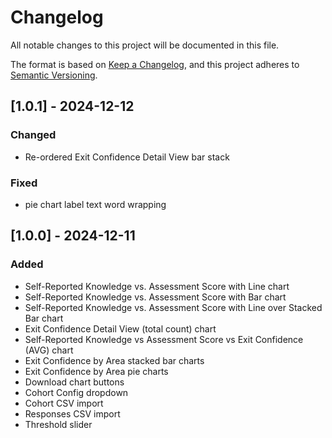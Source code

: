 # Changelog

All notable changes to this project will be documented in this file.

The format is based on [Keep a Changelog](https://keepachangelog.com/en/1.0.0/),
and this project adheres to [Semantic Versioning](https://semver.org/spec/v2.0.0.html).

## [1.0.1] - 2024-12-12

### Changed
- Re-ordered Exit Confidence Detail View bar stack

### Fixed
- pie chart label text word wrapping


## [1.0.0] - 2024-12-11

### Added
- Self-Reported Knowledge vs. Assessment Score with Line chart
- Self-Reported Knowledge vs. Assessment Score with Bar chart
- Self-Reported Knowledge vs. Assessment Score with Line over Stacked Bar chart
- Exit Confidence Detail View (total count) chart
- Self-Reported Knowledge vs Assessment Score vs Exit Confidence (AVG) chart
- Exit Confidence by Area stacked bar charts
- Exit Confidence by Area pie charts
- Download chart buttons
- Cohort Config dropdown
- Cohort CSV import
- Responses CSV import
- Threshold slider
